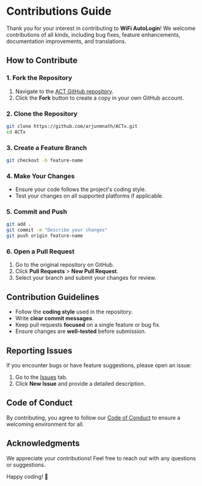 # Contributions Guide

Thank you for your interest in contributing to **WiFi AutoLogin**! We welcome contributions of all kinds, including bug fixes, feature enhancements, documentation improvements, and translations.

## How to Contribute

### 1. Fork the Repository

1. Navigate to the [ACT GitHub repository](https://github.com/arjunmnath/ACTx).
2. Click the **Fork** button to create a copy in your own GitHub account.

### 2. Clone the Repository

```sh
git clone https://github.com/arjunmnath/ACTx.git
cd ACTx
```

### 3. Create a Feature Branch

```sh
git checkout -b feature-name
```

### 4. Make Your Changes

- Ensure your code follows the project's coding style.
- Test your changes on all supported platforms if applicable.

### 5. Commit and Push

```sh
git add .
git commit -m "Describe your changes"
git push origin feature-name
```

### 6. Open a Pull Request

1. Go to the original repository on GitHub.
2. Click **Pull Requests** > **New Pull Request**.
3. Select your branch and submit your changes for review.

## Contribution Guidelines

- Follow the **coding style** used in the repository.
- Write **clear commit messages**.
- Keep pull requests **focused** on a single feature or bug fix.
- Ensure changes are **well-tested** before submission.

## Reporting Issues

If you encounter bugs or have feature suggestions, please open an issue:

1. Go to the [Issues](https://github.com/arjunmnath/ACTx/issues) tab.
2. Click **New Issue** and provide a detailed description.

## Code of Conduct

By contributing, you agree to follow our [Code of Conduct](CODE_OF_CONDUCT.md) to ensure a welcoming environment for all.

## Acknowledgments

We appreciate your contributions! Feel free to reach out with any questions or suggestions.

Happy coding! 🚀
